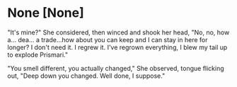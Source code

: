 # None [None]
"It's mine?" She considered, then winced and shook her head, "No, no, how a... dea... a trade...how about you can keep and I can stay in here for longer? I don't need it. I regrew it. I've regrown everything, I blew my tail up to explode Prismari."     

"You smell different, you actually changed," She observed, tongue flicking out, "Deep down you changed. Well done, I suppose."
